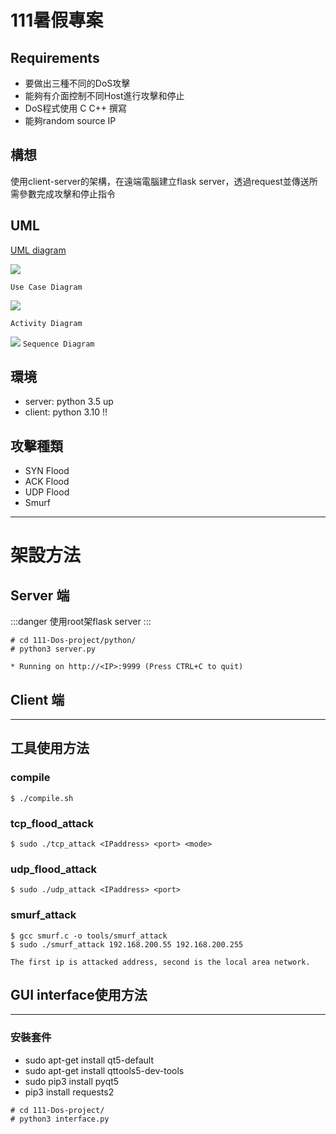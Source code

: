 # 111暑假專案

## Requirements

* 要做出三種不同的DoS攻擊
* 能夠有介面控制不同Host進行攻擊和停止
* DoS程式使用 C C++ 撰寫
* 能夠random source IP

## 構想
使用client-server的架構，在遠端電腦建立flask server，透過request並傳送所需參數完成攻擊和停止指令

## UML
[UML diagram](https://drive.google.com/file/d/1Wl6fYA4naVCfMY4u6Kba2XZunE7Qp2Mz/view?usp=sharing)

![](https://i.imgur.com/7OS6bR3.png)

`Use Case Diagram`

![](https://i.imgur.com/syvTlwX.png)

`Activity Diagram`

![](https://i.imgur.com/FmO4ETZ.png)
`Sequence Diagram`


## 環境
* server: python 3.5 up
* client: python 3.10 !!


## 攻擊種類
* SYN Flood
* ACK Flood
* UDP Flood
* Smurf

---
# 架設方法
## Server 端
:::danger
 使用root架flask server
:::
```shell=
# cd 111-Dos-project/python/
# python3 server.py

* Running on http://<IP>:9999 (Press CTRL+C to quit)
```

## Client 端




---
## 工具使用方法
### compile
```
$ ./compile.sh
```

### tcp_flood_attack
```
$ sudo ./tcp_attack <IPaddress> <port> <mode>
```

### udp_flood_attack
```
$ sudo ./udp_attack <IPaddress> <port>
```
### smurf_attack

```
$ gcc smurf.c -o tools/smurf_attack
$ sudo ./smurf_attack 192.168.200.55 192.168.200.255

The first ip is attacked address, second is the local area network.
```

## GUI interface使用方法

---
### 安裝套件
* sudo apt-get install qt5-default
* sudo apt-get install qttools5-dev-tools
* sudo pip3 install pyqt5
* pip3 install requests2

```shell=
# cd 111-Dos-project/
# python3 interface.py
